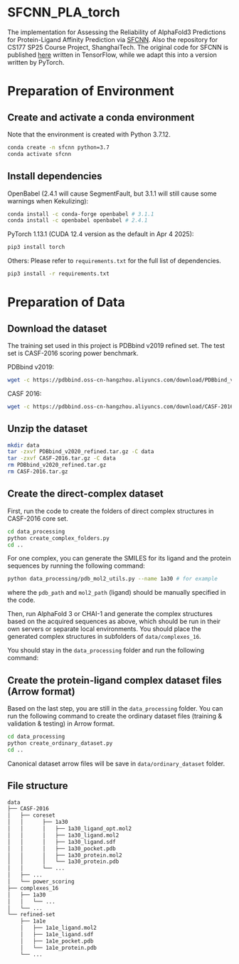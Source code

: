 # SFCNN_PLA_torch

The implementation for Assessing the Reliability of AlphaFold3 Predictions for Protein-Ligand Affinity Prediction via [SFCNN](https://bmcbioinformatics.biomedcentral.com/articles/10.1186/s12859-022-04762-3). Also the repository for CS177 SP25 Course Project, ShanghaiTech. The original code for SFCNN is published [here](https://github.com/bioinfocqupt/Sfcnn) written in TensorFlow, while we adapt this into a version written by PyTorch.

# Preparation of Environment
## Create and activate a conda environment
Note that the environment is created with Python 3.7.12.

```sh
conda create -n sfcnn python=3.7
conda activate sfcnn
```

## Install dependencies
OpenBabel (2.4.1 will cause SegmentFault, but 3.1.1 will still cause some warnings when Kekulizing):
```sh
conda install -c conda-forge openbabel # 3.1.1
conda install -c openbabel openbabel # 2.4.1
```

PyTorch 1.13.1 (CUDA 12.4 version as the default in Apr 4 2025):
```sh
pip3 install torch
```

Others: Please refer to `requirements.txt` for the full list of dependencies.
```sh
pip3 install -r requirements.txt
```

# Preparation of Data
## Download the dataset
The training set used in this project is PDBbind v2019 refined set. The test set is CASF-2016 scoring power benchmark.

PDBbind v2019:
```sh
wget -c https://pdbbind.oss-cn-hangzhou.aliyuncs.com/download/PDBbind_v2019_refined.tar.gz
```


CASF 2016:
```sh
wget -c https://pdbbind.oss-cn-hangzhou.aliyuncs.com/download/CASF-2016.tar.gz
```

## Unzip the dataset
```sh
mkdir data
tar -zxvf PDBbind_v2020_refined.tar.gz -C data
tar -zxvf CASF-2016.tar.gz -C data
rm PDBbind_v2020_refined.tar.gz
rm CASF-2016.tar.gz
```

## Create the direct-complex dataset
First, run the code to create the folders of direct complex structures in CASF-2016 core set.
```sh
cd data_processing
python create_complex_folders.py
cd ..
```
For one complex, you can generate the SMILES for its ligand and the protein sequences by running the following command:
```sh
python data_processing/pdb_mol2_utils.py --name 1a30 # for example
```
where the `pdb_path` and `mol2_path` (ligand) should be manually specified in the code.

Then, run AlphaFold 3 or CHAI-1 and generate the complex structures based on the acquired sequences as above, which should be run in their own servers or separate local environments. You should place the generated complex structures in 
subfolders of `data/complexes_16`.

You should stay in the `data_processing` folder and run the following command:


## Create the protein-ligand complex dataset files (Arrow format)
Based on the last step, you are still in the `data_processing` folder. You can run the following command to create the ordinary dataset files (training & validation & testing) in Arrow format.
```sh
cd data_processing
python create_ordinary_dataset.py
cd ..
```

Canonical dataset arrow files will be save in `data/ordinary_dataset` folder.

## File structure
```sh
data
├── CASF-2016
│   ├── coreset
│   │      ├── 1a30
│   │      │   ├── 1a30_ligand_opt.mol2
│   │      │   ├── 1a30_ligand.mol2
│   │      │   ├── 1a30_ligand.sdf
│   │      │   ├── 1a30_pocket.pdb
│   │      │   ├── 1a30_protein.mol2
│   │      │   └── 1a30_protein.pdb
│   │      └── ...
│   ├── ...
│   └── power_scoring
├── complexes_16
│   ├── 1a30
│   │   └── ...
│   └── ...
└── refined-set
    ├── 1a1e
    │   ├── 1a1e_ligand.mol2
    │   ├── 1a1e_ligand.sdf
    │   ├── 1a1e_pocket.pdb
    │   └── 1a1e_protein.pdb
    └── ...
```